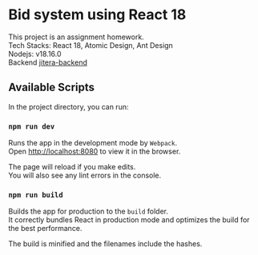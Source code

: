 # Bid system using React 18

This project is an assignment homework. \
Tech Stacks: React 18, Atomic Design, Ant Design \
Nodejs: v18.16.0 \
Backend [jitera-backend](https://github.com/xu5000vnd/jitera-backend)
## Available Scripts

In the project directory, you can run:

### `npm run dev`

Runs the app in the development mode by `Webpack`.\
Open [http://localhost:8080](http://localhost:8080) to view it in the browser.

The page will reload if you make edits.\
You will also see any lint errors in the console.

### `npm run build`

Builds the app for production to the `build` folder.\
It correctly bundles React in production mode and optimizes the build for the best performance.

The build is minified and the filenames include the hashes.
